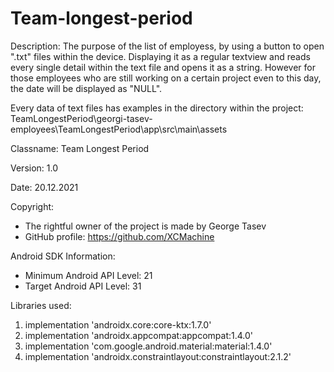 # Team-longest-period
Description:
 The purpose of the list of employess, by using a button to open ".txt" files within the device. Displaying it as a regular textview and reads every single detail within the text file and opens it as a string. However for those employees who are still working on a certain project even to this day, the date will be displayed as "NULL".
 
 Every data of text files has examples in the directory within the project:
 TeamLongestPeriod\georgi-tasev-employees\TeamLongestPeriod\app\src\main\assets
 
Classname: Team Longest Period
 
Version: 1.0

Date: 20.12.2021

Copyright: 
 - The rightful owner of the project is made by George Tasev
 - GitHub profile: https://github.com/XCMachine
 
Android SDK Information: 
- Minimum Android API Level: 21
- Target Android API Level: 31
 
Libraries used:
 1. implementation 'androidx.core:core-ktx:1.7.0'
 2. implementation 'androidx.appcompat:appcompat:1.4.0'
 3. implementation 'com.google.android.material:material:1.4.0'
 4. implementation 'androidx.constraintlayout:constraintlayout:2.1.2'
